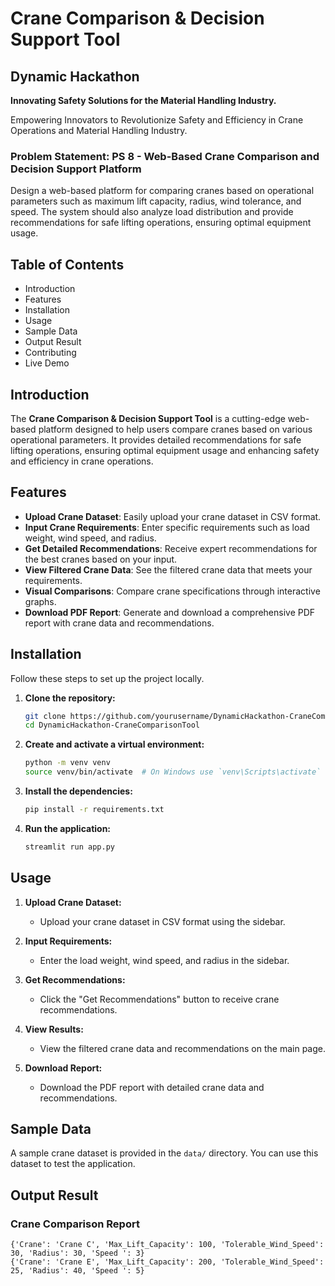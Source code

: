 # Crane Comparison & Decision Support Tool

## Dynamic Hackathon
**Innovating Safety Solutions for the Material Handling Industry.**

Empowering Innovators to Revolutionize Safety and Efficiency in Crane Operations and Material Handling Industry.

### Problem Statement: PS 8 - Web-Based Crane Comparison and Decision Support Platform
Design a web-based platform for comparing cranes based on operational parameters such as maximum lift capacity, radius, wind tolerance, and speed. The system should also analyze load distribution and provide recommendations for safe lifting operations, ensuring optimal equipment usage.

## Table of Contents
- Introduction
- Features
- Installation
- Usage
- Sample Data
- Output Result
- Contributing
- Live Demo

## Introduction
The **Crane Comparison & Decision Support Tool** is a cutting-edge web-based platform designed to help users compare cranes based on various operational parameters. It provides detailed recommendations for safe lifting operations, ensuring optimal equipment usage and enhancing safety and efficiency in crane operations.

## Features
- **Upload Crane Dataset**: Easily upload your crane dataset in CSV format.
- **Input Crane Requirements**: Enter specific requirements such as load weight, wind speed, and radius.
- **Get Detailed Recommendations**: Receive expert recommendations for the best cranes based on your input.
- **View Filtered Crane Data**: See the filtered crane data that meets your requirements.
- **Visual Comparisons**: Compare crane specifications through interactive graphs.
- **Download PDF Report**: Generate and download a comprehensive PDF report with crane data and recommendations.

## Installation
Follow these steps to set up the project locally.

1. **Clone the repository:**
    ```sh
    git clone https://github.com/yourusername/DynamicHackathon-CraneComparisonTool.git
    cd DynamicHackathon-CraneComparisonTool
    ```

2. **Create and activate a virtual environment:**
    ```sh
    python -m venv venv
    source venv/bin/activate  # On Windows use `venv\Scripts\activate`
    ```

3. **Install the dependencies:**
    ```sh
    pip install -r requirements.txt
    ```

4. **Run the application:**
    ```sh
    streamlit run app.py
    ```

## Usage
1. **Upload Crane Dataset:**
    - Upload your crane dataset in CSV format using the sidebar.

2. **Input Requirements:**
    - Enter the load weight, wind speed, and radius in the sidebar.

3. **Get Recommendations:**
    - Click the "Get Recommendations" button to receive crane recommendations.

4. **View Results:**
    - View the filtered crane data and recommendations on the main page.

5. **Download Report:**
    - Download the PDF report with detailed crane data and recommendations.

## Sample Data
A sample crane dataset is provided in the `data/` directory. You can use this dataset to test the application.

## Output Result
### Crane Comparison Report
```plaintext
{'Crane': 'Crane C', 'Max_Lift_Capacity': 100, 'Tolerable_Wind_Speed': 30, 'Radius': 30, 'Speed ': 3}
{'Crane': 'Crane E', 'Max_Lift_Capacity': 200, 'Tolerable_Wind_Speed': 25, 'Radius': 40, 'Speed ': 5}
